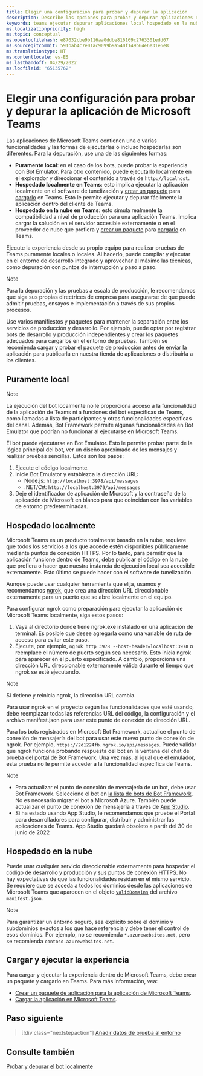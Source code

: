 ```yaml
---
title: Elegir una configuración para probar y depurar la aplicación
description: Describe las opciones para probar y depurar aplicaciones de Microsoft Teams en el entorno local y alojadas en la nube.
keywords: teams ejecutar depurar aplicaciones local hospedado en la nube hospedar
ms.localizationpriority: high
ms.topic: conceptual
ms.openlocfilehash: e87032cbe9b116aa0ddbe816169c2763301edd07
ms.sourcegitcommit: 591bab4c7e01ac9099b9a540f149b64e6e31e6e8
ms.translationtype: HT
ms.contentlocale: es-ES
ms.lasthandoff: 04/29/2022
ms.locfileid: "65135762"
---
```

# <a name="choose-a-setup-to-test-and-debug-your-microsoft-teams-app"></a>Elegir una configuración para probar y depurar la aplicación de Microsoft Teams

Las aplicaciones de Microsoft Teams contienen una o varias funcionalidades y las formas de ejecutarlas o incluso hospedarlas son diferentes. Para la depuración, use una de las siguientes formas:

* **Puramente local**: en el caso de los bots, puede probar la experiencia con Bot Emulator. Para otro contenido, puede ejecutarlo localmente en el explorador y direccionar el contenido a través de `http://localhost`.
* **Hospedado localmente en Teams**: esto implica ejecutar la aplicación localmente en el software de tunelización y [crear un paquete](~/concepts/build-and-test/apps-package.md) para [cargarlo](~/concepts/deploy-and-publish/apps-upload.md) en Teams. Esto le permite ejecutar y depurar fácilmente la aplicación dentro del cliente de Teams.
* **Hospedado en la nube en Teams**: esto simula realmente la compatibilidad a nivel de producción para una aplicación Teams. Implica cargar la solución en el servidor accesible externamente o en el proveedor de nube que prefiera y [crear un paquete](~/concepts/build-and-test/apps-package.md) para [cargarlo](~/concepts/deploy-and-publish/apps-upload.md) en Teams.

Ejecute la experiencia desde su propio equipo para realizar pruebas de Teams puramente locales o locales. Al hacerlo, puede compilar y ejecutar en el entorno de desarrollo integrado y aprovechar al máximo las técnicas, como depuración con puntos de interrupción y paso a paso.

> [!NOTE]
> Para la depuración y las pruebas a escala de producción, le recomendamos que siga sus propias directrices de empresa para asegurarse de que puede admitir pruebas, ensayos e implementación a través de sus propios procesos.

Use varios manifiestos y paquetes para mantener la separación entre los servicios de producción y desarrollo. Por ejemplo, puede optar por registrar bots de desarrollo y producción independientes y crear los paquetes adecuados para cargarlos en el entorno de pruebas. También se recomienda cargar y probar el paquete de producción antes de enviar la aplicación para publicarla en nuestra tienda de aplicaciones o distribuirla a los clientes.

## <a name="purely-local"></a>Puramente local

> [!NOTE]
> La ejecución del bot localmente no le proporciona acceso a la funcionalidad de la aplicación de Teams ni a funciones del bot específicas de Teams, como llamadas a lista de participantes y otras funcionalidades específicas del canal. Además, Bot Framework permite algunas funcionalidades en Bot Emulator que podrían no funcionar al ejecutarse en Microsoft Teams.

El bot puede ejecutarse en Bot Emulator. Esto le permite probar parte de la lógica principal del bot, ver un diseño aproximado de los mensajes y realizar pruebas sencillas. Estos son los pasos:

1. Ejecute el código localmente.
2. Inicie Bot Emulator y establezca la dirección URL:
   * Node.js: `http://localhost:3978/api/messages`
   * .NET/C#: `http://localhost:3979/api/messages`
3. Deje el identificador de aplicación de Microsoft y la contraseña de la aplicación de Microsoft en blanco para que coincidan con las variables de entorno predeterminadas.

## <a name="locally-hosted"></a>Hospedado localmente

Microsoft Teams es un producto totalmente basado en la nube, requiere que todos los servicios a los que accede estén disponibles públicamente mediante puntos de conexión HTTPS. Por lo tanto, para permitir que la aplicación funcione dentro de Teams, debe publicar el código en la nube que prefiera o hacer que nuestra instancia de ejecución local sea accesible externamente. Esto último se puede hacer con el software de tunelización.

Aunque puede usar cualquier herramienta que elija, usamos y recomendamos [ngrok](https://ngrok.com/download), que crea una dirección URL direccionable externamente para un puerto que se abre localmente en el equipo.

Para configurar ngrok como preparación para ejecutar la aplicación de Microsoft Teams localmente, siga estos pasos:

1. Vaya al directorio donde tiene ngrok.exe instalado en una aplicación de terminal. Es posible que desee agregarla como una variable de ruta de acceso para evitar este paso.
2. Ejecute, por ejemplo, `ngrok http 3978 --host-header=localhost:3978` o reemplace el número de puerto según sea necesario.
   Esto inicia ngrok para aparecer en el puerto especificado. A cambio, proporciona una dirección URL direccionable externamente válida durante el tiempo que ngrok se esté ejecutando.

> [!NOTE]
> Si detiene y reinicia ngrok, la dirección URL cambia.

Para usar ngrok en el proyecto según las funcionalidades que esté usando, debe reemplazar todas las referencias URL del código, la configuración y el archivo manifest.json para usar este punto de conexión de dirección URL.

Para los bots registrados en Microsoft Bot Framework, actualice el punto de conexión de mensajería del bot para usar este nuevo punto de conexión de ngrok. Por ejemplo, `https://2d1224fb.ngrok.io/api/messages`. Puede validar que ngrok funciona probando respuesta del bot en la ventana del chat de prueba del portal de Bot Framework. Una vez más, al igual que el emulador, esta prueba no le permite acceder a la funcionalidad específica de Teams.

> [!NOTE]
> * Para actualizar el punto de conexión de mensajería de un bot, debe usar Bot Framework. Seleccione el bot en [la lista de bots de Bot Framework](https://dev.botframework.com/bots). No es necesario migrar el bot a Microsoft Azure. También puede actualizar el punto de conexión de mensajería a través de [App Studio](~/concepts/build-and-test/app-studio-overview.md).
> * Si ha estado usando App Studio, le recomendamos que pruebe el Portal para desarrolladores para configurar, distribuir y administrar las aplicaciones de Teams. App Studio quedará obsoleto a partir del 30 de junio de 2022

## <a name="cloud-hosted"></a>Hospedado en la nube

Puede usar cualquier servicio direccionable externamente para hospedar el código de desarrollo y producción y sus puntos de conexión HTTPS. No hay expectativas de que las funcionalidades residan en el mismo servicio. Se requiere que se acceda a todos los dominios desde las aplicaciones de Microsoft Teams que aparecen en el objeto [`validDomains`](~/resources/schema/manifest-schema.md#validdomains) del archivo `manifest.json`.

> [!NOTE]
> Para garantizar un entorno seguro, sea explícito sobre el dominio y subdominios exactos a los que hace referencia y debe tener el control de esos dominios. Por ejemplo, no se recomienda `*.azurewebsites.net`, pero se recomienda `contoso.azurewebsites.net`.

## <a name="load-and-run-your-experience"></a>Cargar y ejecutar la experiencia

Para cargar y ejecutar la experiencia dentro de Microsoft Teams, debe crear un paquete y cargarlo en Teams. Para más información, vea:

* [Crear un paquete de aplicación para la aplicación de Microsoft Teams](~/concepts/build-and-test/apps-package.md).
* [Cargar la aplicación en Microsoft Teams](~/concepts/deploy-and-publish/apps-upload.md).

## <a name="next-step"></a>Paso siguiente

> [!div class="nextstepaction"]
> [Añadir datos de prueba al entorno](~/concepts/build-and-test/test-data.md)

## <a name="see-also"></a>Consulte también

[Probar y depurar el bot localmente](../../bots/how-to/debug/locally-with-an-ide.md#test-and-debug-your-bot-locally)
